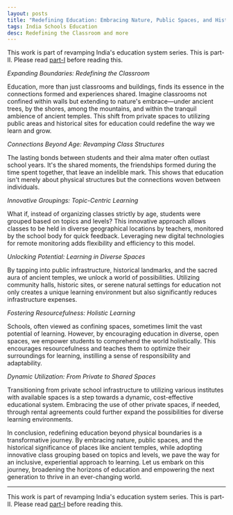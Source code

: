 ```yaml
---
layout: posts
title: "Redefining Education: Embracing Nature, Public Spaces, and Historic Sites"
tags: India Schools Education
desc: Redefining the Classroom and more
---
```


This work is part of revamping India's education system series. This is part-II. Please read [part-I](https://yogeshpowar.github.io/blog/2023/11/25/IndianEducationSystem.html) before reading this.


*Expanding Boundaries: Redefining the Classroom*

Education, more than just classrooms and buildings, finds its essence in the connections formed and experiences shared. Imagine classrooms not confined within walls but extending to nature's embrace—under ancient trees, by the shores, among the mountains, and within the tranquil ambience of ancient temples. This shift from private spaces to utilizing public areas and historical sites for education could redefine the way we learn and grow.

*Connections Beyond Age: Revamping Class Structures*

The lasting bonds between students and their alma mater often outlast school years. It's the shared moments, the friendships formed during the time spent together, that leave an indelible mark. This shows that education isn't merely about physical structures but the connections woven between individuals.

*Innovative Groupings: Topic-Centric Learning*

What if, instead of organizing classes strictly by age, students were grouped based on topics and levels? This innovative approach allows classes to be held in diverse geographical locations by teachers, monitored by the school body for quick feedback. Leveraging new digital technologies for remote monitoring adds flexibility and efficiency to this model.

*Unlocking Potential: Learning in Diverse Spaces*

By tapping into public infrastructure, historical landmarks, and the sacred aura of ancient temples, we unlock a world of possibilities. Utilizing community halls, historic sites, or serene natural settings for education not only creates a unique learning environment but also significantly reduces infrastructure expenses.

*Fostering Resourcefulness: Holistic Learning*

Schools, often viewed as confining spaces, sometimes limit the vast potential of learning. However, by encouraging education in diverse, open spaces, we empower students to comprehend the world holistically. This encourages resourcefulness and teaches them to optimize their surroundings for learning, instilling a sense of responsibility and adaptability.

*Dynamic Utilization: From Private to Shared Spaces*

Transitioning from private school infrastructure to utilizing various institutes with available spaces is a step towards a dynamic, cost-effective educational system. Embracing the use of other private spaces, if needed, through rental agreements could further expand the possibilities for diverse learning environments.

In conclusion, redefining education beyond physical boundaries is a transformative journey. By embracing nature, public spaces, and the historical significance of places like ancient temples, while adopting innovative class grouping based on topics and levels, we pave the way for an inclusive, experiential approach to learning. Let us embark on this journey, broadening the horizons of education and empowering the next generation to thrive in an ever-changing world.

---

This work is part of revamping India's education system series. This is part-II. Please read [part-I](https://yogeshpowar.github.io/blog/2023/11/25/IndianEducationSystem.html) before reading this.

